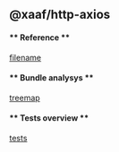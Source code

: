 

## @xaaf/http-axios
<!-- tabs:start -->
#### ** Reference **

[filename](globals.md ':include')

#### ** Bundle analysys **

[treemap](bundle.treemap.stats.html ':include :type=iframe width=100%')

#### ** Tests overview **

[tests](tests.html ':include :type=iframe width=100%')



<!-- tabs:end -->


